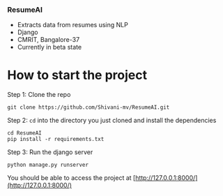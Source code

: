 ### ResumeAI
- Extracts data from resumes using NLP
- Django
- CMRIT, Bangalore-37
- Currently in beta state

# How to start the project
Step 1: Clone the repo
```
git clone https://github.com/Shivani-mv/ResumeAI.git
```

Step 2: `cd` into the directory you just cloned and install the dependencies
```
cd ResumeAI
pip install -r requirements.txt
```

Step 3: Run the django server
```
python manage.py runserver
```
You should be able to access the project at [http://127.0.0.1:8000/](http://127.0.0.1:8000/)
